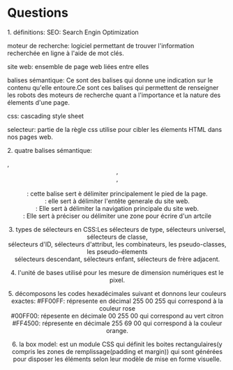 <h1>Questions</h1>
<p>1. définitions: 
SEO: Search Engin Optimization <br/>

moteur de recherche: logiciel permettant de trouver l'information recherchée en ligne à l'aide de mot clés.<br/>

site web: ensemble de page web liées entre elles <br/>

balises sémantique: Ce sont des balises qui donne une indication sur le contenu qu'elle entoure.Ce sont ces balises qui permettent de renseigner les robots des moteurs de recherche quant a l'importance et la nature des élements d'une page.<br/>

css: cascading style sheet <br/>

selecteur: partie de la règle css utilise pour cibler les élements HTML dans nos pages web.
</p>

<p>2. quatre balises sémantique: <footer>, <header>, <nav>, <article>      <br/>
<footer>: cette balise sert è délimiter principalement le pied de la page. <br/>
<header>: elle sert à délimiter l'entête generale du site web.            <br/>
<nav>: Elle sert à délimiter la navigation principale du site web.        <br/>
<article>: Elle sert à préciser ou délimiter une zone pour écrire d'un artcile
</p>

<p>3. types de sélecteurs en CSS:Les sélecteurs de type, sélecteurs universel, sélecteurs de classe, <br/>
sélecteurs d'ID, sélecteurs d'attribut,  les combinateurs, les pseudo-classes, les pseudo-élements <br/>
sélecteurs descendant, sélecteurs enfant, sélecteurs de frère adjacent.
</p>

<p>4. l'unité de bases utilisé pour les mesure de dimension numériques est le pixel.
</p>

<p>5. décomposons les codes hexadécimales suivant et donnons leur couleurs exactes:
#FF00FF: répresente en décimal 255 00 255 qui correspond à la couleur rose<br/>
#00FF00: répesente en décimale 00 255 00 qui correspond au vert citron<br/>
#FF4500: répresente en décimale 255 69 00 qui correspond à la couleur orange.
</p>

<p>6. la box model: est un module CSS qui définit les boites rectangulaires(y compris les zones de remplissage(padding et margin)) qui sont générées pour disposer les éléments selon leur modèle de mise en forme visuelle.
</p>